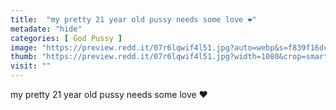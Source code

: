 ```yaml
---
title:  "my pretty 21 year old pussy needs some love ❤️"
metadate: "hide"
categories: [ God Pussy ]
image: "https://preview.redd.it/07r6lqwif4l51.jpg?auto=webp&s=f839f16dcc22c0e676db00f7be4a856f2f726d7f"
thumb: "https://preview.redd.it/07r6lqwif4l51.jpg?width=1080&crop=smart&auto=webp&s=4df5cfe7aee4dc439d1e86e58cbba82ed02d8cda"
visit: ""
---
```

my pretty 21 year old pussy needs some love ❤️
